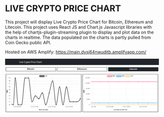 # LIVE CRYPTO PRICE CHART

This project will display Live Crypto Price Chart for Bitcoin, Ethereum and Litecoin. This project uses React JS and Chart.js Javascript libraries with the help of chartjs-plugin-streaming plugin to display and plot data on the charts in realtime. The data populated on the charts is partly pulled from Coin Gecko public API.

Hosted on AWS Amplify: https://main.dysj64nwuditb.amplifyapp.com/

![Alt text](src/imgs/LiveCryptoPriceChart.PNG "Live Crypto Price Chart")
